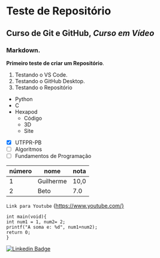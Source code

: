 # Teste de Repositório
## Curso de Git e GitHub, *Curso em Vídeo*
### Markdown.
**Primeiro teste de criar um Repositório**.

1. Testando o VS Code.
1. Testando o GitHub Desktop.
1. Testando o Repositório

* Python
* C
* Hexapod
   * Código
   * 3D
   * Site

- [x] UTFPR-PB
- [ ] Algoritmos
- [ ] Fundamentos de Programação

número | nome  | nota
---|---|---
1 | Guilherme | 10,0
2 | Beto | 7.0
 
`Link para Youtube` {https://www.youtube.com/}

```
int main(void){
int num1 = 1, num2= 2; 
printf("A soma e: %d", num1+num2);
return 0;
}
```
[![Linkedin Badge](https://img.shields.io/badge/-Gui-0e76a8?style=flat&labelColor=0e76a8&logo=linkedin&logoColor=white)](https://www.linkedin.com/in/guilherme-rodrigues-b39a751a7/) 
